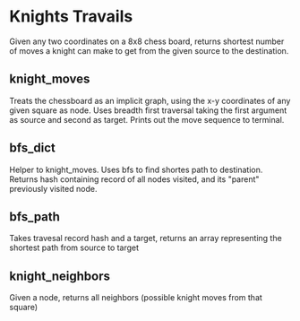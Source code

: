# Knights Travails
Given any two coordinates on a 8x8 chess board, returns shortest number of moves a knight can make to get from the given source to the destination.

## knight_moves
Treats the chessboard as an implicit graph, using the x-y coordinates of any given square as node. Uses breadth first traversal taking the first argument as source and second as target. Prints out the move sequence to terminal.

## bfs_dict
Helper to knight_moves. Uses bfs to find shortes path to destination. Returns hash containing record of all nodes visited, and its "parent" previously visited node.

## bfs_path
Takes travesal record hash and a target, returns an array representing the shortest path from source to target

## knight_neighbors
Given a node, returns all neighbors (possible knight moves from that square)